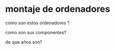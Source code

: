 # montaje de ordenadores

como son estos ordenadores ?

como son sus componentes?

de que años son?
